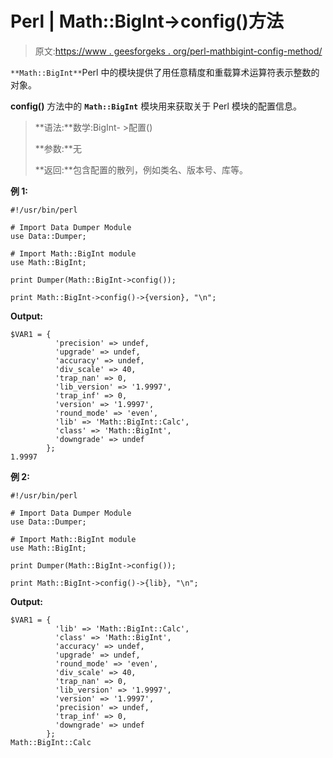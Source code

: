 # Perl | Math::BigInt->config()方法

> 原文:[https://www . geesforgeks . org/perl-mathbigint-config-method/](https://www.geeksforgeeks.org/perl-mathbigint-config-method/)

`**Math::BigInt**`Perl 中的模块提供了用任意精度和重载算术运算符表示整数的对象。

**config()** 方法中的 **`Math::BigInt`** 模块用来获取关于 Perl 模块的配置信息。

> **语法:**数学:BigInt- >配置()
> 
> **参数:**无
> 
> **返回:**包含配置的散列，例如类名、版本号、库等。

**例 1:**

```
#!/usr/bin/perl 

# Import Data Dumper Module
use Data::Dumper;

# Import Math::BigInt module 
use Math::BigInt; 

print Dumper(Math::BigInt->config());

print Math::BigInt->config()->{version}, "\n";
```

**Output:**

```
$VAR1 = {
          'precision' => undef,
          'upgrade' => undef,
          'accuracy' => undef,
          'div_scale' => 40,
          'trap_nan' => 0,
          'lib_version' => '1.9997',
          'trap_inf' => 0,
          'version' => '1.9997',
          'round_mode' => 'even',
          'lib' => 'Math::BigInt::Calc',
          'class' => 'Math::BigInt',
          'downgrade' => undef
        };
1.9997

```

**例 2:**

```
#!/usr/bin/perl 

# Import Data Dumper Module
use Data::Dumper;

# Import Math::BigInt module 
use Math::BigInt; 

print Dumper(Math::BigInt->config());

print Math::BigInt->config()->{lib}, "\n";
```

**Output:**

```
$VAR1 = {
          'lib' => 'Math::BigInt::Calc',
          'class' => 'Math::BigInt',
          'accuracy' => undef,
          'upgrade' => undef,
          'round_mode' => 'even',
          'div_scale' => 40,
          'trap_nan' => 0,
          'lib_version' => '1.9997',
          'version' => '1.9997',
          'precision' => undef,
          'trap_inf' => 0,
          'downgrade' => undef
        };
Math::BigInt::Calc

```